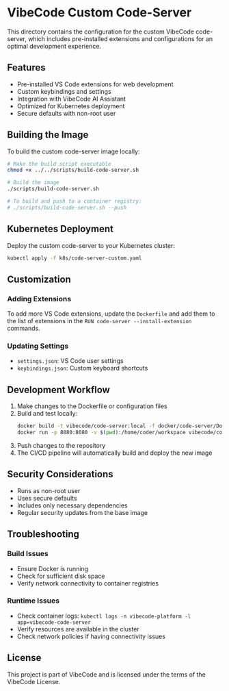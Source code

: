 # VibeCode Custom Code-Server

This directory contains the configuration for the custom VibeCode code-server, which includes pre-installed extensions and configurations for an optimal development experience.

## Features

- Pre-installed VS Code extensions for web development
- Custom keybindings and settings
- Integration with VibeCode AI Assistant
- Optimized for Kubernetes deployment
- Secure defaults with non-root user

## Building the Image

To build the custom code-server image locally:

```bash
# Make the build script executable
chmod +x ../../scripts/build-code-server.sh

# Build the image
./scripts/build-code-server.sh

# To build and push to a container registry:
# ./scripts/build-code-server.sh --push
```

## Kubernetes Deployment

Deploy the custom code-server to your Kubernetes cluster:

```bash
kubectl apply -f k8s/code-server-custom.yaml
```

## Customization

### Adding Extensions

To add more VS Code extensions, update the `Dockerfile` and add them to the list of extensions in the `RUN code-server --install-extension` commands.

### Updating Settings

- `settings.json`: VS Code user settings
- `keybindings.json`: Custom keyboard shortcuts

## Development Workflow

1. Make changes to the Dockerfile or configuration files
2. Build and test locally:
   ```bash
   docker build -t vibecode/code-server:local -f docker/code-server/Dockerfile .
   docker run -p 8080:8080 -v $(pwd):/home/coder/workspace vibecode/code-server:local
   ```
3. Push changes to the repository
4. The CI/CD pipeline will automatically build and deploy the new image

## Security Considerations

- Runs as non-root user
- Uses secure defaults
- Includes only necessary dependencies
- Regular security updates from the base image

## Troubleshooting

### Build Issues

- Ensure Docker is running
- Check for sufficient disk space
- Verify network connectivity to container registries

### Runtime Issues

- Check container logs: `kubectl logs -n vibecode-platform -l app=vibecode-code-server`
- Verify resources are available in the cluster
- Check network policies if having connectivity issues

## License

This project is part of VibeCode and is licensed under the terms of the VibeCode License.
